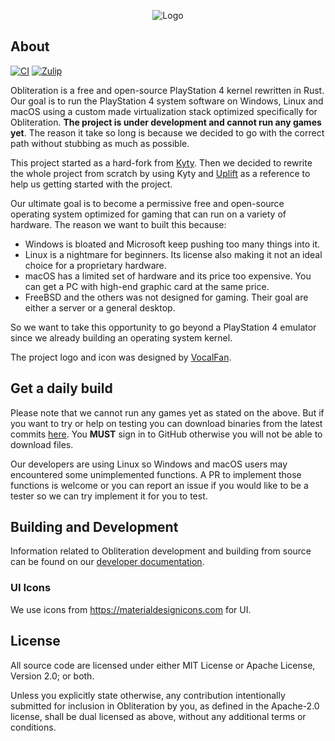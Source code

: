 <p align="center"><img alt="Logo" src="logo.png"></p>

## About
[![CI](https://github.com/obhq/obliteration/actions/workflows/main.yml/badge.svg)](https://github.com/obhq/obliteration/actions/workflows/main.yml)
[![Zulip](https://img.shields.io/badge/zulip-join_chat-brightgreen.svg)](https://obkrnl.zulipchat.com)

Obliteration is a free and open-source PlayStation 4 kernel rewritten in Rust. Our goal is to run the PlayStation 4 system software on Windows, Linux and macOS using a custom made virtualization stack optimized specifically for Obliteration. **The project is under development and cannot run any games yet**. The reason it take so long is because we decided to go with the correct path without stubbing as much as possible.

This project started as a hard-fork from [Kyty](https://github.com/InoriRus/Kyty). Then we decided to rewrite the whole project from scratch by using Kyty and [Uplift](https://github.com/idc/uplift) as a reference to help us getting started with the project.

Our ultimate goal is to become a permissive free and open-source operating system optimized for gaming that can run on a variety of hardware. The reason we want to built this because:

- Windows is bloated and Microsoft keep pushing too many things into it.
- Linux is a nightmare for beginners. Its license also making it not an ideal choice for a proprietary hardware.
- macOS has a limited set of hardware and its price too expensive. You can get a PC with high-end graphic card at the same price.
- FreeBSD and the others was not designed for gaming. Their goal are either a server or a general desktop.

So we want to take this opportunity to go beyond a PlayStation 4 emulator since we already building an operating system kernel.

The project logo and icon was designed by [VocalFan](https://github.com/VocalFan).

## Get a daily build

Please note that we cannot run any games yet as stated on the above. But if you want to try or help on testing you can download binaries from the latest commits [here](https://github.com/obhq/obliteration/actions/workflows/main.yml). You **MUST** sign in to GitHub otherwise you will not be able to download files.

Our developers are using Linux so Windows and macOS users may encountered some unimplemented functions. A PR to implement those functions is welcome or you can report an issue if you would like to be a tester so we can try implement it for you to test.

## Building and Development

Information related to Obliteration development and building from source can be found on our [developer documentation](https://dev.obliteration.net).

### UI Icons

We use icons from https://materialdesignicons.com for UI.

## License

All source code are licensed under either MIT License or Apache License, Version 2.0; or both.

Unless you explicitly state otherwise, any contribution intentionally submitted for inclusion in Obliteration by you, as defined in the Apache-2.0 license, shall be dual licensed as above, without any additional terms or conditions.
